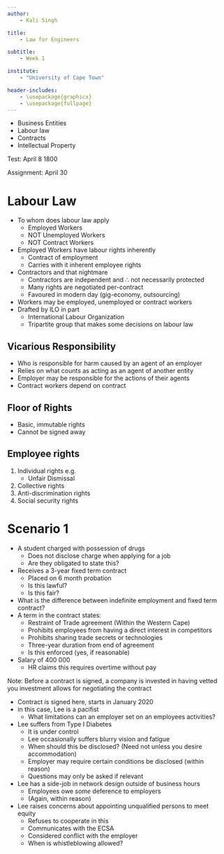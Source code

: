 ```yaml
---
author:
    - Kali Singh

title:
    - Law for Engineers

subtitle:
    - Week 1

institute:
    - "University of Cape Town"

header-includes:
    - \usepackage{graphicx}
    - \usepackage{fullpage}
---
```


* Business Entities
* Labour law
* Contracts
* Intellectual Property

Test: April 8 1800

Assignment: April 30

# Labour Law
* To whom does labour law apply
    * Employed Workers
    * NOT Unemployed Workers
    * NOT Contract Workers
* Employed Workers have labour rights inherently
    * Contract of employment
    * Carries with it inherent employee rights
* Contractors and that nightmare
    * Contractors are independent and $\therefore$ not necessarily protected
    * Many rights are negotiated per-contract
    * Favoured in modern day (gig-economy, outsourcing)
* Workers may be employed, unemployed or contract workers
* Drafted by ILO in part
    * International Labour Organization
    * Tripartite group that makes some decisions on labour law

## Vicarious Responsibility
* Who is responsible for harm caused by an agent of an employer
* Relies on what counts as acting as an agent of another entity
* Employer may be responsible for the actions of their agents
* Contract workers depend on contract

## Floor of Rights
* Basic, immutable rights
* Cannot be signed away

## Employee rights
1. Individual rights e.g.
    * Unfair Dismissal
2. Collective rights
3. Anti-discrimination rights
4. Social security rights

# Scenario 1
* A student charged with possession of drugs
    * Does not disclose charge when applying for a job
    * Are they obligated to state this?
* Receives a 3-year fixed term contract
    * Placed on 6 month probation
    * Is this lawful?
    * Is this fair?
* What is the difference between indefinite employment and fixed term contract?
* A term in the contract states:
    * Restraint of Trade agreement (Within the Western Cape)
    * Prohibits employees from having a direct interest in competitors
    * Prohibits sharing trade secrets or technologies
    * Three-year duration from end of agreement
    * Is this enforced (yes, if reasonable)
* Salary of 400 000
    * HR claims this requires overtime without pay

Note: Before a contract is signed, a company is invested in having vetted you
investment allows for negotiating the contract

* Contract is signed here, starts in January 2020
* in this case, Lee is a pacifist
    * What limitations can an employer set on an employees activities?
* Lee suffers from Type I Diabetes
    * It is under control
    * Lee occasionally suffers blurry vision and fatigue
    * When should this be disclosed? (Need not unless you desire accommodation)
    * Employer may require certain conditions be disclosed (within reason)
    * Questions may only be asked if relevant
* Lee has a side-job in network design outside of business hours
    * Employees owe _some_ deference to employers
    * (Again, within reason)
* Lee raises concerns about appointing unqualified persons to meet equity
    * Refuses to cooperate in this
    * Communicates with the ECSA
    * Considered conflict with the employer
    * When is whistleblowing allowed?
